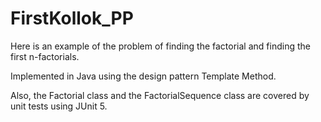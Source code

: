 # FirstKollok_PP
Here is an example of the problem of finding the factorial and finding the first n-factorials.

Implemented in Java using the design pattern Template Method.

Also, the Factorial class and the FactorialSequence class are covered by unit tests using JUnit 5.
